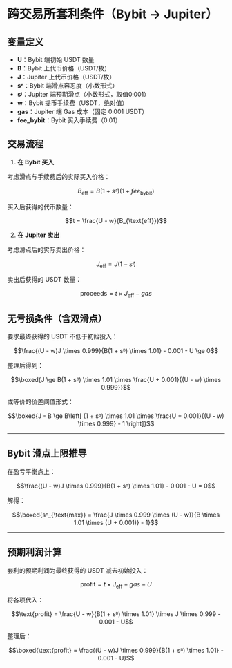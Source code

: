 # 跨交易所套利条件（Bybit → Jupiter）
  
## 变量定义

- **U**：Bybit 端初始 USDT 数量  
- **B**：Bybit 上代币价格（USDT/枚）  
- **J**：Jupiter 上代币价格（USDT/枚）  
- **sᴮ**：Bybit 端滑点容忍度（小数形式）  
- **sᴶ**：Jupiter 端预期滑点（小数形式，取值0.001）
- **w**：Bybit 提币手续费（USDT，绝对值）  
- **gas**：Jupiter 端 Gas 成本（固定 0.001 USDT）  
- **fee_bybit**：Bybit 买入手续费（0.01）

## 交易流程

1. **在 Bybit 买入**

考虑滑点与手续费后的实际买入价格：
  
$$B_{\text{eff}} = B(1 + sᴮ)(1 + fee_{\text{bybit}})$$
  
买入后获得的代币数量：

$$t = \frac{U - w}{B_{\text{eff}}}$$


2. **在 Jupiter 卖出**

考虑滑点后的实际卖出价格：

$$J_{\text{eff}} = J(1 - sᴶ)$$

卖出后获得的 USDT 数量：

$$\text{proceeds} = t \times J_{\text{eff}} - gas$$

## 无亏损条件（含双滑点）

要求最终获得的 USDT 不低于初始投入：

$$\frac{(U - w)J \times 0.999}{B(1 + sᴮ) \times 1.01} - 0.001 - U \ge 0$$

整理后得到：

$$\boxed{J \ge B(1 + sᴮ) \times 1.01 \times \frac{U + 0.001}{(U - w) \times 0.999}}$$

或等价的价差阈值形式：

$$\boxed{J - B \ge B\left[ (1 + sᴮ) \times 1.01 \times \frac{U + 0.001}{(U - w) \times 0.999} - 1 \right]}$$

---

## Bybit 滑点上限推导

在盈亏平衡点上：

$$\frac{(U - w)J \times 0.999}{B(1 + sᴮ) \times 1.01} - 0.001 - U = 0$$

解得：

$$\boxed{sᴮ_{\text{max}} = \frac{J \times 0.999 \times (U - w)}{B \times 1.01 \times (U + 0.001)} - 1}$$

---

## 预期利润计算

套利的预期利润为最终获得的 USDT 减去初始投入：

$$\text{profit} = t \times J_{\text{eff}} - gas - U$$

将各项代入：

$$\text{profit} = \frac{U - w}{B(1 + sᴮ) \times 1.01} \times J \times 0.999 - 0.001 - U$$

整理后：

$$\boxed{\text{profit} = \frac{(U - w)J \times 0.999}{B(1 + sᴮ) \times 1.01} - 0.001 - U}$$